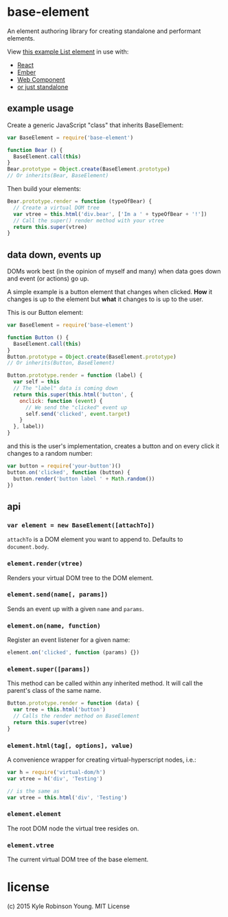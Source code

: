 # base-element
An element authoring library for creating standalone and performant elements.

View [this example List element](https://github.com/shama/base-element/blob/master/examples/list.js) in use with:
* [React](https://github.com/shama/base-element/blob/master/examples/react.js)
* [Ember](https://github.com/shama/base-element/blob/master/examples/ember.js)
* [Web Component](https://github.com/shama/base-element/blob/master/examples/webcomponent.js)
* [or just standalone](https://github.com/shama/base-element/blob/master/examples/standalone.js)

## example usage
Create a generic JavaScript "class" that inherits BaseElement:

```js
var BaseElement = require('base-element')

function Bear () {
  BaseElement.call(this)
}
Bear.prototype = Object.create(BaseElement.prototype)
// Or inherits(Bear, BaseElement)
```

Then build your elements:

```js
Bear.prototype.render = function (typeOfBear) {
  // Create a virtual DOM tree
  var vtree = this.html('div.bear', ['Im a ' + typeOfBear + '!'])
  // Call the super() render method with your vtree
  return this.super(vtree)
}
```

## data down, events up
DOMs work best (in the opinion of myself and many) when data goes down
and event (or actions) go up.

A simple example is a button element that changes when clicked. **How** it
changes is up to the element but **what** it changes to is up to the user.

This is our Button element:

```js
var BaseElement = require('base-element')

function Button () {
  BaseElement.call(this)
}
Button.prototype = Object.create(BaseElement.prototype)
// Or inherits(Button, BaseElement)

Button.prototype.render = function (label) {
  var self = this
  // The "label" data is coming down
  return this.super(this.html('button', {
    onclick: function (event) {
      // We send the "clicked" event up
      self.send('clicked', event.target)
    }
  }, label))
}
```

and this is the user's implementation, creates a button and on every click it
changes to a random number:

```js
var button = require('your-button')()
button.on('clicked', function (button) {
  button.render('button label ' + Math.random())
})
```

## api

### `var element = new BaseElement([attachTo])`
`attachTo` is a DOM element you want to append to. Defaults to `document.body`.

### `element.render(vtree)`
Renders your virtual DOM tree to the DOM element.

### `element.send(name[, params])`
Sends an event up with a given `name` and `params`.

### `element.on(name, function)`
Register an event listener for a given name:

```js
element.on('clicked', function (params) {})
```

### `element.super([params])`
This method can be called within any inherited method. It will call the parent's
class of the same name.

```js
Button.prototype.render = function (data) {
  var tree = this.html('button')
  // Calls the render method on BaseElement
  return this.super(vtree)
}
```

### `element.html(tag[, options], value)`
A convenience wrapper for creating virtual-hyperscript nodes, i.e.:

```js
var h = require('virtual-dom/h')
var vtree = h('div', 'Testing')

// is the same as
var vtree = this.html('div', 'Testing')
```

### `element.element`
The root DOM node the virtual tree resides on.

### `element.vtree`
The current virtual DOM tree of the base element.

# license
(c) 2015 Kyle Robinson Young. MIT License
